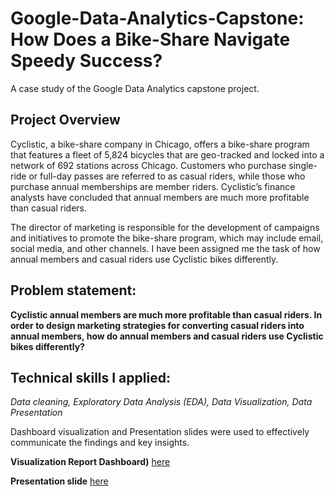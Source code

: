 # Google-Data-Analytics-Capstone: How Does a Bike-Share Navigate Speedy Success?

A case study of the Google Data Analytics capstone project.

## Project Overview

Cyclistic, a bike-share company in Chicago, offers a bike-share program that features a fleet of 5,824 bicycles that are geo-tracked and locked into a network of 692 stations across Chicago. Customers who purchase single-ride or full-day passes are referred to as casual riders, while those who purchase annual memberships are member riders. Cyclistic’s finance analysts have concluded that annual members are much more profitable than casual riders.

The director of marketing is responsible for the development of campaigns and initiatives to promote the bike-share program, which may include email, social media, and other channels. I have been assigned me the task of how annual members and casual riders use Cyclistic bikes differently.

## Problem statement:

**Cyclistic annual members are much more profitable than casual riders. In order to design marketing strategies for converting casual riders into annual members, how do annual members and casual riders use Cyclistic bikes differently?**

## Technical skills I applied:

_Data cleaning, Exploratory Data Analysis (EDA), Data Visualization, Data Presentation_

Dashboard visualization and Presentation slides were used to effectively communicate the findings and key insights.

**Visualization Report Dashboard)** [here](https://public.tableau.com/app/profile/tobi/viz/IBMDataAnalystCapstoneProject_16935400732140/FutureTechnologyTrend#1)

**Presentation slide** [here](Cyclistic_Bike_share_Presentation.pdf)
